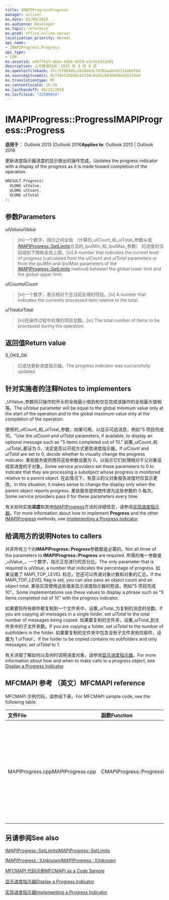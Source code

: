 ```yaml
---
title: IMAPIProgressProgress
manager: soliver
ms.date: 03/09/2015
ms.audience: Developer
ms.topic: reference
ms.prod: office-online-server
localization_priority: Normal
api_name:
- IMAPIProgress.Progress
api_type:
- COM
ms.assetid: edbf7623-a64e-43b8-8379-e3cde2433d91
description: 上次修改时间：2015 年 3 月 9 日
ms.openlocfilehash: 3fc72f008d1c2610de3c74762aabc6231dabbfbd
ms.sourcegitcommit: 0cf39e5382b8c6f236c8a63c6036849ed3527ded
ms.translationtype: MT
ms.contentlocale: zh-CN
ms.lasthandoff: 08/23/2018
ms.locfileid: "22589054"
---
```

# <a name="imapiprogressprogress"></a><span data-ttu-id="ad3d9-103">IMAPIProgress::Progress</span><span class="sxs-lookup"><span data-stu-id="ad3d9-103">IMAPIProgress::Progress</span></span>

  
  
<span data-ttu-id="ad3d9-104">**适用于**： Outlook 2013 |Outlook 2016</span><span class="sxs-lookup"><span data-stu-id="ad3d9-104">**Applies to**: Outlook 2013 | Outlook 2016</span></span> 
  
<span data-ttu-id="ad3d9-105">更新进度指示器进度的显示做出的操作完成。</span><span class="sxs-lookup"><span data-stu-id="ad3d9-105">Updates the progress indicator with a display of the progress as it is made toward completion of the operation.</span></span> 
  
```cpp
HRESULT Progress(
  ULONG ulValue,
  ULONG ulCount,
  ULONG ulTotal
);
```

## <a name="parameters"></a><span data-ttu-id="ad3d9-106">参数</span><span class="sxs-lookup"><span data-stu-id="ad3d9-106">Parameters</span></span>

 <span data-ttu-id="ad3d9-107">_ulValue_</span><span class="sxs-lookup"><span data-stu-id="ad3d9-107">_ulValue_</span></span>
  
> <span data-ttu-id="ad3d9-108">[in]一个数字，指示之间全局 （计算的_ulCount_和_ulTotal_参数从或[IMAPIProgress::SetLimits](imapiprogress-setlimits.md)方法的_lpulMin_和_lpulMax_参数） 的进度的当前级别下限和全局上限。</span><span class="sxs-lookup"><span data-stu-id="ad3d9-108">[in] A number that indicates the current level of progress (calculated from the  _ulCount_ and  _ulTotal_ parameters or from the  _lpulMin_ and  _lpulMax_ parameters of the [IMAPIProgress::SetLimits](imapiprogress-setlimits.md) method) between the global lower limit and the global upper limit.</span></span> 
    
 <span data-ttu-id="ad3d9-109">_ulCount_</span><span class="sxs-lookup"><span data-stu-id="ad3d9-109">_ulCount_</span></span>
  
> <span data-ttu-id="ad3d9-110">[in]一个数字，表示相对于总当前处理的项目。</span><span class="sxs-lookup"><span data-stu-id="ad3d9-110">[in] A number that indicates the currently processed item relative to the total.</span></span>
    
 <span data-ttu-id="ad3d9-111">_ulTotal_</span><span class="sxs-lookup"><span data-stu-id="ad3d9-111">_ulTotal_</span></span>
  
> <span data-ttu-id="ad3d9-112">[in]在操作过程中处理的项目总数。</span><span class="sxs-lookup"><span data-stu-id="ad3d9-112">[in] The total number of items to be processed during the operation.</span></span>
    
## <a name="return-value"></a><span data-ttu-id="ad3d9-113">返回值</span><span class="sxs-lookup"><span data-stu-id="ad3d9-113">Return value</span></span>

<span data-ttu-id="ad3d9-114">S_OK</span><span class="sxs-lookup"><span data-stu-id="ad3d9-114">S_OK</span></span> 
  
> <span data-ttu-id="ad3d9-115">已成功更新进度指示器。</span><span class="sxs-lookup"><span data-stu-id="ad3d9-115">The progress indicator was successfully updated.</span></span>
    
## <a name="notes-to-implementers"></a><span data-ttu-id="ad3d9-116">针对实施者的注释</span><span class="sxs-lookup"><span data-stu-id="ad3d9-116">Notes to implementers</span></span>

<span data-ttu-id="ad3d9-117">_UlValue_参数将只操作的开头的全局最小值到和仅在完成该操作的全局最大值相等。</span><span class="sxs-lookup"><span data-stu-id="ad3d9-117">The  _ulValue_ parameter will be equal to the global minimum value only at the start of the operation and to the global maximum value only at the completion of the operation.</span></span> 
  
<span data-ttu-id="ad3d9-118">使用的_ulCount_和_ulTotal_参数，如果可用，以显示可选消息，例如"5 项目完成 10。"</span><span class="sxs-lookup"><span data-stu-id="ad3d9-118">Use the  _ulCount_ and  _ulTotal_ parameters, if available, to display an optional message such as "5 items completed out of 10."</span></span> <span data-ttu-id="ad3d9-119">如果_ulCount_和_ulTotal_都设为 0，决定是否以可视方式更改进度指示器。</span><span class="sxs-lookup"><span data-stu-id="ad3d9-119">If  _ulCount_ and  _ulTotal_ are set to 0, decide whether to visually change the progress indicator.</span></span> <span data-ttu-id="ad3d9-120">某些服务提供商将这些参数设置为 0，以指示它们处理相对于父对象监视其进度的子对象。</span><span class="sxs-lookup"><span data-stu-id="ad3d9-120">Some service providers set these parameters to 0 to indicate that they are processing a subobject whose progress is monitored relative to a parent object.</span></span> <span data-ttu-id="ad3d9-121">在此情况下，有意义的父对象报告进度时仅显示更改。</span><span class="sxs-lookup"><span data-stu-id="ad3d9-121">In this situation, it makes sense to change the display only when the parent object reports progress.</span></span> <span data-ttu-id="ad3d9-122">某些服务提供商传递为这些参数的 0 每次。</span><span class="sxs-lookup"><span data-stu-id="ad3d9-122">Some service providers pass 0 for these parameters every time.</span></span> 
  
<span data-ttu-id="ad3d9-123">有关如何实施**进度**和其他[IMAPIProgress](imapiprogressiunknown.md)方法的详细信息，请参阅[实现进度指示器](implementing-a-progress-indicator.md)。</span><span class="sxs-lookup"><span data-stu-id="ad3d9-123">For more information about how to implement **Progress** and the other [IMAPIProgress](imapiprogressiunknown.md) methods, see [Implementing a Progress Indicator](implementing-a-progress-indicator.md).</span></span>
  
## <a name="notes-to-callers"></a><span data-ttu-id="ad3d9-124">给调用方的说明</span><span class="sxs-lookup"><span data-stu-id="ad3d9-124">Notes to callers</span></span>

<span data-ttu-id="ad3d9-125">并非所有三个向**IMAPIProgress::Progress**参数都是必需的。</span><span class="sxs-lookup"><span data-stu-id="ad3d9-125">Not all three of the parameters to **IMAPIProgress::Progress** are required.</span></span> <span data-ttu-id="ad3d9-126">所需的唯一参数是_ulValue_，一个数字，指示正在进行的百分比。</span><span class="sxs-lookup"><span data-stu-id="ad3d9-126">The only parameter that is required is  _ulValue_, a number that indicates the percentage of progress.</span></span> <span data-ttu-id="ad3d9-127">如果设置了 MAPI_TOP_LEVEL 标志，您还可以传递对象计数和对象的汇总。</span><span class="sxs-lookup"><span data-stu-id="ad3d9-127">If the MAPI_TOP_LEVEL flag is set, you can also pass an object count and an object total.</span></span> <span data-ttu-id="ad3d9-128">某些实现使用这些值来显示进度指示器的短语，例如"5 项目完成 10"。</span><span class="sxs-lookup"><span data-stu-id="ad3d9-128">Some implementations use these values to display a phrase such as "5 items completed out of 10" with the progress indicator.</span></span> 
  
<span data-ttu-id="ad3d9-129">如果要将所有邮件都复制到一个文件夹中，设置_ulTotal_为复制的消息的总数。</span><span class="sxs-lookup"><span data-stu-id="ad3d9-129">If you are copying all messages in a single folder, set  _ulTotal_ to the total number of messages being copied.</span></span> <span data-ttu-id="ad3d9-130">如果要复制的文件夹，设置_ulTotal_到文件夹中的子文件夹数。</span><span class="sxs-lookup"><span data-stu-id="ad3d9-130">If you are copying a folder, set  _ulTotal_ to the number of subfolders in the folder.</span></span> <span data-ttu-id="ad3d9-131">如果要复制的文件夹中包含没有子文件夹和仅邮件，设置为 1 _ulTotal_ 。</span><span class="sxs-lookup"><span data-stu-id="ad3d9-131">If the folder to be copied contains no subfolders and only messages, set  _ulTotal_ to 1.</span></span> 
  
<span data-ttu-id="ad3d9-132">有关详细了解如何以及何时调用进度对象，请参阅[显示进度指示器](how-to-display-a-progress-indicator.md)。</span><span class="sxs-lookup"><span data-stu-id="ad3d9-132">For more information about how and when to make calls to a progress object, see [Display a Progress Indicator](how-to-display-a-progress-indicator.md).</span></span>
  
## <a name="mfcmapi-reference"></a><span data-ttu-id="ad3d9-133">MFCMAPI 参考 （英文）</span><span class="sxs-lookup"><span data-stu-id="ad3d9-133">MFCMAPI reference</span></span>

<span data-ttu-id="ad3d9-134">MFCMAPI 示例代码，请参阅下表。</span><span class="sxs-lookup"><span data-stu-id="ad3d9-134">For MFCMAPI sample code, see the following table.</span></span>
  
|<span data-ttu-id="ad3d9-135">**文件**</span><span class="sxs-lookup"><span data-stu-id="ad3d9-135">**File**</span></span>|<span data-ttu-id="ad3d9-136">**函数**</span><span class="sxs-lookup"><span data-stu-id="ad3d9-136">**Function**</span></span>|<span data-ttu-id="ad3d9-137">**Comment**</span><span class="sxs-lookup"><span data-stu-id="ad3d9-137">**Comment**</span></span>|
|:-----|:-----|:-----|
|<span data-ttu-id="ad3d9-138">MAPIProgress.cpp</span><span class="sxs-lookup"><span data-stu-id="ad3d9-138">MAPIProgress.cpp</span></span>  <br/> |<span data-ttu-id="ad3d9-139">CMAPIProgress::Progress</span><span class="sxs-lookup"><span data-stu-id="ad3d9-139">CMAPIProgress::Progress</span></span>  <br/> |<span data-ttu-id="ad3d9-140">MFCMAPI 使用**IMAPIProgress::Progress**方法使用当前的进度，从_uValue_和当前的最大和最小值计算百分比更新 MFCMAPI 状态栏。</span><span class="sxs-lookup"><span data-stu-id="ad3d9-140">MFCMAPI uses the **IMAPIProgress::Progress** method to update the MFCMAPI status bar with the current percentage of progress, calculated from  _uValue_ and the current maximum and minimum values.</span></span>  <br/> |
   
## <a name="see-also"></a><span data-ttu-id="ad3d9-141">另请参阅</span><span class="sxs-lookup"><span data-stu-id="ad3d9-141">See also</span></span>



[<span data-ttu-id="ad3d9-142">IMAPIProgress::SetLimits</span><span class="sxs-lookup"><span data-stu-id="ad3d9-142">IMAPIProgress::SetLimits</span></span>](imapiprogress-setlimits.md)
  
[<span data-ttu-id="ad3d9-143">IMAPIProgress : IUnknown</span><span class="sxs-lookup"><span data-stu-id="ad3d9-143">IMAPIProgress : IUnknown</span></span>](imapiprogressiunknown.md)


[<span data-ttu-id="ad3d9-144">MFCMAPI 代码示例</span><span class="sxs-lookup"><span data-stu-id="ad3d9-144">MFCMAPI as a Code Sample</span></span>](mfcmapi-as-a-code-sample.md)
  
[<span data-ttu-id="ad3d9-145">显示进度指示器</span><span class="sxs-lookup"><span data-stu-id="ad3d9-145">Display a Progress Indicator</span></span>](how-to-display-a-progress-indicator.md)
  
[<span data-ttu-id="ad3d9-146">实现进度指示器</span><span class="sxs-lookup"><span data-stu-id="ad3d9-146">Implementing a Progress Indicator</span></span>](implementing-a-progress-indicator.md)

